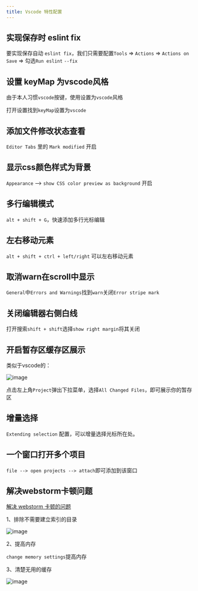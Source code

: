 ```yaml
---
title: Vscode 特性配置
---
```


## 实现保存时 eslint fix

要实现保存自动 `eslint fix`，我们只需要配置`Tools` => `Actions` => `Actions on` `Save` => 勾选`Run eslint` `--fix`

## 设置 keyMap 为vscode风格

由于本人习惯`vscode`按键，使用设置为`vscode`风格

打开设置找到`keyMap`设置为`vscode`

## 添加文件修改状态查看

`Editor Tabs` 里的 `Mark modified` 开启

## 显示css颜色样式为背景

`Appearance` --> `show CSS color preview as background` 开启

## 多行编辑模式

`alt + shift + G`，快速添加多行光标编辑

## 左右移动元素

`alt + shift + ctrl + left/right` 可以左右移动元素

## 取消warn在scroll中显示

`General`中`Errors and Warnings`找到`warn`关闭`Error stripe mark`

## 关闭编辑器右侧白线

打开搜索`shift + shift`选择`show right margin`将其关闭

## 开启暂存区缓存区展示

类似于vscode的：

![image](https://github.com/biomejs/biome/assets/96854855/282e0b40-cd09-4356-9063-37467f348b62)

点击左上角`Project`弹出下拉菜单，选择`All Changed Files`，即可展示你的暂存区

## 增量选择

`Extending selection` 配置，可以增量选择光标所在处。

## 一个窗口打开多个项目

`file --> open projects --> attach`即可添加到该窗口

## 解决webstorm卡顿问题

[解决 webstorm 卡顿的问题](https://www.jianshu.com/p/fcda623eb7ff)

1、排除不需要建立索引的目录

![image](https://github.com/biomejs/biome/assets/96854855/57004df2-b286-4458-b47a-359a497595eb)

2、提高内存

`change memory settings`提高内存

3、清楚无用的缓存

![image](https://github.com/biomejs/biome/assets/96854855/2ed837e0-14b4-4160-b35c-9988f2dd6da6)
